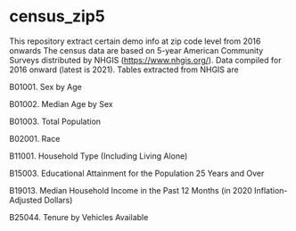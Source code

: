# census_zip5
This repository extract certain demo info at zip code level from 2016 onwards
The census data are based on 5-year American Community Surveys distributed by NHGIS (https://www.nhgis.org/).
Data compiled for 2016 onward (latest is 2021). Tables extracted from NHGIS are

B01001. Sex by Age

B01002. Median Age by Sex

B01003. Total Population

B02001. Race

B11001. Household Type (Including Living Alone)

B15003. Educational Attainment for the Population 25 Years and Over

B19013. Median Household Income in the Past 12 Months (in 2020 Inflation-Adjusted Dollars)

B25044. Tenure by Vehicles Available

